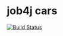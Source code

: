 # job4j cars

[![Build Status](https://travis-ci.com/EvgeniyDanisevich/job4j_cars.svg?branch=main)](https://travis-ci.com/EvgeniyDanisevich/job4j_cars)